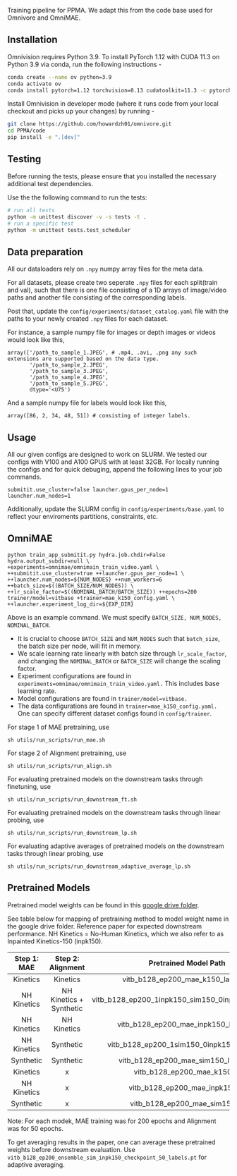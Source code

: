 

Training pipeline for PPMA. We adapt this from the code base used for Omnivore and OmniMAE. 

## Installation
Omnivision requires Python 3.9. To install PyTorch 1.12 with CUDA 11.3 on Python 3.9 via conda, run the following instructions -

```bash
conda create --name ov python=3.9
conda activate ov
conda install pytorch=1.12 torchvision=0.13 cudatoolkit=11.3 -c pytorch
```

Install Omnivision in developer mode (where it runs code from your local checkout and picks up your changes) by running -
```bash
git clone https://github.com/howardzh01/omnivore.git
cd PPMA/code
pip install -e ".[dev]"
```

## Testing
Before running the tests, please ensure that you installed the necessary additional test dependencies.

Use the the following command to run the tests:
```bash
# run all tests
python -m unittest discover -v -s tests -t .
# run a specific test
python -m unittest tests.test_scheduler
```

## Data preparation
All our dataloaders rely on `.npy` numpy array files for the meta data.

For all datasets, please create two seperate `.npy` files for each split(train and val), such that there is one file consisting of a 1D arrays of image/video paths and another file consisting of the corresponding labels. 

Post that, update the `config/experiments/dataset_catalog.yaml` file with the paths to your newly created  `.npy` files for each dataset.

For instance, a sample numpy file for images or depth images or videos would look like this,
```
array(['/path_to_sample_1.JPEG', # .mp4, .avi, .png any such extensions are supported based on the data type.
       '/path_to_sample_2.JPEG',
       '/path_to_sample_3.JPEG',
       '/path_to_sample_4.JPEG',
       '/path_to_sample_5.JPEG',
       dtype='<U75')
```

And a sample numpy file for labels would look like this,
```
array([86, 2, 34, 48, 51]) # consisting of integer labels.
```

## Usage
All our given configs are designed to work on SLURM. We tested our configs with V100 and A100 GPUS with at least 32GB.
For locally running the configs and for quick debuging, append the following lines to your job commands.

```
submitit.use_cluster=false launcher.gpus_per_node=1 launcher.num_nodes=1
```

Additionally, update the SLURM config in `config/experiments/base.yaml` to reflect your enviroments partitions, constraints, etc.



## OmniMAE
```
python train_app_submitit.py hydra.job.chdir=False hydra.output_subdir=null \
+experiments=omnimae/omnimain_train_video.yaml \
++submitit.use_cluster=true ++launcher.gpus_per_node=1 \
++launcher.num_nodes=${NUM_NODES} ++num_workers=6 ++batch_size=$((BATCH_SIZE/NUM_NODES)) \
++lr_scale_factor=$((NOMINAL_BATCH/BATCH_SIZE)) ++epochs=200 trainer/model=vitbase +trainer=mae_k150_config.yaml \
++launcher.experiment_log_dir=${EXP_DIR}
```

Above is an example command. We must specify ```BATCH_SIZE, NUM_NODES, NOMINAL_BATCH```. 
- It is crucial to choose  `BATCH_SIZE` and `NUM_NODES` such that `batch_size`, the batch size per node, will fit in memory.
- We scale learning rate linearly with batch size through `lr_scale_factor`, and changing the `NOMINAL_BATCH` or `BATCH_SIZE` will change the scaling factor.
- Experiment configurations are found in `experiments=omnimae/omnimain_train_video.yaml.` This includes base learning rate.
- Model configurations are found in `trainer/model=vitbase.`
- The data configurations are found in `trainer=mae_k150_config.yaml.` One can specify different dataset configs found in `config/trainer`.


For stage 1 of MAE pretraining, use
```
sh utils/run_scripts/run_mae.sh
```

For stage 2 of Alignment pretraining, use
```
sh utils/run_scripts/run_align.sh
```

For evaluating pretrained models on the downstream tasks through finetuning, use
```
sh utils/run_scripts/run_downstream_ft.sh
```

For evaluating pretrained models on the downstream tasks through linear probing, use
```
sh utils/run_scripts/run_downstream_lp.sh
```

For evaluating adaptive averages of pretrained models on the downstream tasks through linear probing, use
```
sh utils/run_scripts/run_downstream_adaptive_average_lp.sh
```

## Pretrained Models

Pretrained model weights can be found in this [google drive folder](https://drive.google.com/drive/folders/1TY2bovV3QKQjrLGX5w_r26ymr2KlB2pW?usp=sharing).

See table below for mapping of pretraining method to model weight name in the google drive folder. 
Reference paper for expected downstream performance. NH Kinetics = No-Human Kinetics, which we also refer to as Inpainted Kinetics-150 (inpk150). 


| **Step 1: MAE** |    Step 2: Alignment    |              **Pretrained Model Path**             |
|:---------------:|:-----------------------:|:--------------------------------------------------:|
|     Kinetics    |         Kinetics        |         vitb_b128_ep200_mae_k150_labels.pt         |
|   NH Kinetics   | NH Kinetics + Synthetic | vitb_b128_ep200_1inpk150_sim150_0inpk150_labels.pt |
|   NH Kinetics   |       NH Kinetics       |        vitb_b128_ep200_mae_inpk150_labels.pt       |
|   NH Kinetics   |        Synthetic        |     vitb_b128_ep200_1sim150_0inpk150_labels,pt     |
|    Synthetic    |        Synthetic        |        vitb_b128_ep200_mae_sim150_labels.pt        |
|     Kinetics    |            x            |             vitb_b128_ep200_mae_k150,pt            |
|   NH Kinetics   |            x            |           vitb_b128_ep200_mae_inpk150.pt           |
|    Synthetic    |            x            |            vitb_b128_ep200_mae_sim150.pt           |

Note: For each modek, MAE training was for 200 epochs and Alignment was for 50 epochs. 

To get averaging results in the paper, one can average these pretrained weights before downstream evaluation.
Use `vitb_b128_ep200_ensemble_sim_inpk150_checkpoint_50_labels.pt` for adaptive averaging.